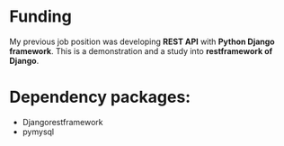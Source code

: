  Funding
 =================

My previous job position was developing **REST API** with **Python Django framework**. This is a demonstration and a study into **restframework of Django**. 




Dependency packages:
====================
- Djangorestframework
- pymysql

